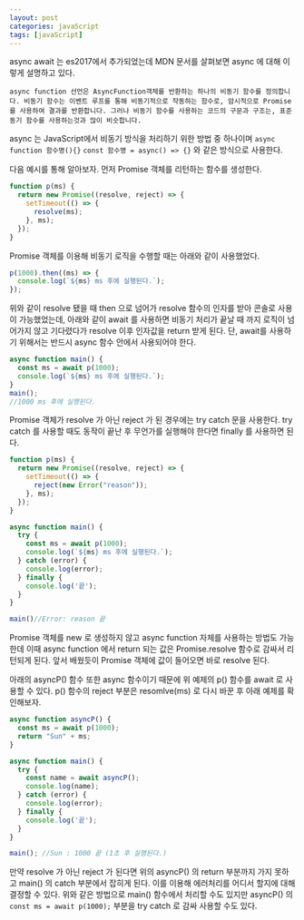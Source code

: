 ```yaml
---
layout: post
categories: javaScript
tags: [javaScript]
---
```


async await 는 es2017에서 추가되었는데 MDN 문서를 살펴보면 async 에 대해 이렇게 설명하고 있다.

`async function 선언은 AsyncFunction객체를 반환하는 하나의 비동기 함수를 정의합니다. 비동기 함수는 이벤트 루프를 통해 비동기적으로 작동하는 함수로, 암시적으로 Promise를 사용하여 결과를 반환합니다. 그러나 비동기 함수를 사용하는 코드의 구문과 구조는, 표준 동기 함수를 사용하는것과 많이 비슷합니다.`

async 는 JavaScript에서 비동기 방식을 처리하기 위한 방법 중 하나이며 `async function 함수명(){}`
`const 함수명 = async() => {}`
와 같은 방식으로 사용한다.

다음 예시를 통해 알아보자.
먼저 Promise 객체를 리턴하는 함수를 생성한다.

```javascript
function p(ms) {
  return new Promise((resolve, reject) => {
    setTimeout(() => {
      resolve(ms);
    }, ms);
  });
}
```

Promise 객체를 이용해 비동기 로직을 수행할 때는 아래와 같이 사용했었다.

```javascript
p(1000).then((ms) => {
  console.log(`${ms} ms 후에 실행된다.`);
});
```

위와 같이 resolve 됐을 때 then 으로 넘어가 resolve 함수의 인자를 받아 콘솔로 사용이 가능했었는데, 아래와 같이 await 를 사용하면 비동기 처리가 끝날 때 까지 로직이 넘어가지 않고 기다렸다가 resolve 이후 인자값을 return 받게 된다.
단, await를 사용하기 위해서는 반드시 async 함수 안에서 사용되어야 한다.

```javascript
async function main() {
  const ms = await p(1000);
  console.log(`${ms} ms 후에 실행된다.`);
}
main();
//1000 ms 후에 실행된다.
```

Promise 객체가 resolve 가 아닌 reject 가 된 경우에는 try catch 문을 사용한다. try catch 를 사용할 때도 동작이 끝난 후 무언가를 실행해야 한다면 finally 를 사용하면 된다.

```javascript
function p(ms) {
  return new Promise((resolve, reject) => {
    setTimeout(() => {
      reject(new Error("reason"));
    }, ms);
  });
}

async function main() {
  try {
    const ms = await p(1000);
    console.log(`${ms} ms 후에 실행된다.`);
  } catch (error) {
    console.log(error); 
  } finally {
    console.log('끝');
  }
}

main()//Error: reason 끝
```

Promise 객체를 new 로 생성하지 않고 async function 자체를 사용하는 방법도 가능한데 이때 async function 에서 return 되는 값은 Promise.resolve 함수로 감싸서 리턴되게 된다. 앞서 배웠듯이 Promise 객체에 값이 들어오면 바로 resolve 된다.

아래의 asyncP() 함수 또한 async 함수이기 때문에 위 예제의 p() 함수를 await 로 사용할 수 있다. p() 함수의 reject 부분은 resomlve(ms) 로 다시 바꾼 후 아래 예제를 확인해보자.

```javascript
async function asyncP() {
  const ms = await p(1000);
  return "Sun" + ms;
}

async function main() {
  try {
    const name = await asyncP();
    console.log(name);
  } catch (error) {
    console.log(error); 
  } finally {
    console.log('끝');
  }
}

main(); //Sun : 1000 끝 (1초 후 실행된다.)
```

만약 resolve 가 아닌 reject 가 된다면 위의 asyncP() 의 return 부분까지 가지 못하고 main() 의 catch 부분에서 잡히게 된다. 
이를 이용해 에러처리를 어디서 할지에 대해 결정할 수 있다. 위와 같은 방법으로 main() 함수에서 처리할 수도 있지만 asyncP() 의 `const ms = await p(1000);` 부분을 try catch 로 감싸 사용할 수도 있다.

